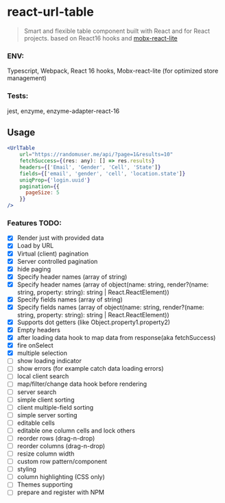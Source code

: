 # react-url-table
> Smart and flexible table component built with React and for React projects. based on React16 hooks and [mobx-react-lite](https://github.com/mobxjs/mobx-react-lite)

### ENV:
Typescript, Webpack, React 16 hooks, Mobx-react-lite (for optimized store management)
### Tests:
jest, enzyme, enzyme-adapter-react-16

## Usage

```jsx
<UrlTable
    url="https://randomuser.me/api/?page=1&results=10"
    fetchSuccess={(res: any): [] => res.results}
    headers={['Email', 'Gender', 'Cell', 'State']}
    fields={['email', 'gender', 'cell', 'location.state']}
    uniqProp={'login.uuid'}
    pagination={{
      pageSize: 5
    }}
/>
```
### Features TODO:
- [x] Render just with provided data
- [x] Load by URL
- [x] Virtual (client) pagination
- [x] Server controlled pagination
- [x] hide paging
- [x] Specify header names (array of string)
- [x] Specify header names (array of object(name: string, render?(name: string, property: string): string | React.ReactElement))
- [x] Specify fields names (array of string)
- [x] Specify fields names (array of object(name: string, render?(name: string, property: string): string | React.ReactElement))
- [x] Supports dot getters (like Object.property1.property2)
- [x] Empty headers
- [x] after loading data hook to map data from response(aka fetchSuccess)
- [x] fire onSelect
- [x] multiple selection
- [ ] show loading indicator 
- [ ] show errors (for example catch data loading errors) 
- [ ] local client search
- [ ] map/filter/change data hook before rendering
- [ ] server search
- [ ] simple client sorting
- [ ] client multiple-field sorting
- [ ] simple server sorting
- [ ] editable cells
- [ ] editable one column cells and lock others
- [ ] reorder rows (drag-n-drop)
- [ ] reorder columns (drag-n-drop)
- [ ] resize column width
- [ ] custom row pattern/component
- [ ] styling
- [ ] column highlighting (CSS only)
- [ ] Themes supporting
- [ ] prepare and register with NPM
